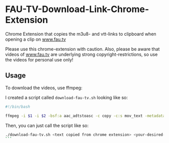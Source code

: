 # FAU-TV-Download-Link-Chrome-Extension
Chrome Extension that copies the m3u8- and vtt-links to clipboard when opening a clip on www.fau.tv

Please use this chrome-extension with caution.
Also, please be aware that videos of www.fau.tv are underlying strong copyright-restrictions, so use the videos for personal use only!

## Usage
To download the videos, use ffmpeg:

I created a script called `download-fau-tv.sh` looking like so:
```bash
#!/bin/bash

ffmpeg -i $1 -i $2 -bsf:a aac_adtstoasc -c copy -c:s mov_text -metadata:s:s:0 language=eng $3
```

Then, you can just call the script like so:
````bash
./download-fau-tv.sh <text copied from chrome extension> <your-desired-filename.mp4>
```
